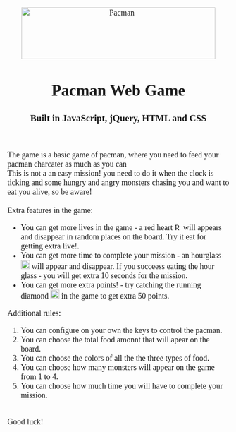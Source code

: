 <div style="text-align: center; font-size:18px;">
	<div style="display: inline-block; text-align: left; color:#1d1d1d; font-family: Tahoma;">
	<p align="center">
	<img src="https://i.ibb.co/pXRBYdN/pacman.png" alt="Pacman" width="440" height="117"/>
	</p>
	<h1 align="center" style="color:#1d1d1d; font-family: Tahoma;">Pacman Web Game</h1>
	<h3 align="center" style="color:#1d1d1d; font-family: Tahoma;">Built in JavaScript, jQuery, HTML and CSS<br></h3>
	<br>
	<p>
		The game is a basic game of pacman, where you need to feed your pacman charcater as much as you can<br>
		This is not a an easy mission! you need to do it when the clock is ticking and some hungry and angry monsters chasing you and want to eat you alive, so be aware!<br><br>
		Extra features in the game:
	<ul>
	  <li>You can get more lives in the game - a red heart <img src="https://i.ibb.co/zQpMx9C/heart.png" alt="Red Heart" width="15" height="15"/> will appears and disappear in random places on the board. Try it eat for getting extra live!.</li>
	  <li>You can get more time to complete your mission - an hourglass <img src="https://i.ibb.co/0B8VYyr/hourglass.png" alt="Hour Glass" width="20" height="20"/> will appear and disappear. If you succeess eating the hour glass - you will get extra 10 seconds for the mission.</li>
	  <li>You can get more extra points! - try catching the running diamond <img src="https://i.ibb.co/zVjNCdQ/diamond.png" alt="Diamond" width="20" height="20"/> in the game to get extra 50 points.</li>
	</ul>
	</p>
	<p>
	Additional rules:
		<ol>
		<li>You can configure on your own the keys to control the pacman.</li>
		<li>You can choose the total food amonnt that will apear on the board.</li>
		<li>You can choose the colors of all the the three types of food.</li>
		<li>You can choose how many monsters will appear on the game from 1 to 4.</li>
		<li>You can choose how much time you will have to complete your mission.</li>
		</ol>
	</p>
	<br>
	Good luck!
	<br>
	<a href="https://avivamsellem.github.io/PacmanGame/https://curiey.github.io/packman/
</div>	
